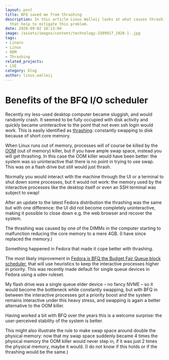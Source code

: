 ```yaml
---
layout: post
title: BFQ saved me from thrashing
description: In this article Linus Walleij looks at what causes thrashing and developments
  that help to mitigate this problem.
date: 2020-09-02 10:13:04
image: /assets/images/content/technology-3389917_1920-1-.jpg
tags:
- Linaro
- Linux
- OOM
- Thrashing
related_projects:
- LSE
category: blog
author: linus.walleij
---
```


# Benefits of the BFQ I/O scheduler

Recently my less-used desktop computer became sluggish, and would randomly crash. It seemed to be fully occupied with disk activity and quickly became uninteractive to the point that not even ssh login would work. This is easily identified as [thrashing](<https://en.wikipedia.org/wiki/Thrashing_(computer_science)>): constantly swapping to disk because of short core memory.

When Linux runs out of memory, processes will of course be killed by the [OOM](https://en.wikipedia.org/wiki/Out_of_memory) (out of memory) killer, but if you have ample swap space, instead you will get thrashing. In this case the OOM killer would have been better: the system was so uninteractive that there is no point in trying to use swap. This was on a flash drive but still would just thrash.

Normally you would interact with the machine through the UI or a terminal to shut down some processes, but it would not work: the memory used by the interactive processes like the desktop itself or even an SSH terminal was subject to swap!

After an update to the latest Fedora distribution the thrashing was the same but with one difference: the UI did not become completely uninteractive, making it possible to close down e.g. the web browser and recover the system.

The thrashing was caused by one of the DIMMs in the computer starting to malfunction reducing the core memory to a mere 4GB. (I have since replaced the memory.)

Something happened in Fedora that made it cope better with thrashing.

The most likely improvement in [Fedora is BFQ the Budget Fair Queue block scheduler](https://www.youtube.com/watch?v=l7j1AqTZKG4), that will use heuristics to keep the interactive processes higher in priority. This was recently made default for single queue devices in Fedora using a udev ruleset.

My flash drive was a single queue elder device – no fancy NVME – so it would become the bottleneck while constantly swapping, but with BFQ in between the interactive processes got a priority boost and the system remains interactive under this heavy stress, and swapping is again a better alternative to the OOM killer.

Having worked a bit with BFQ over the years this is a welcome surprise: the user-perceived stability of the system is better.

This might also illustrate the rule to make swap space around double the physical memory: now that my swap space suddenly became 4 times the physical memory the OOM killer would never step in, if it was just 2 times the physical memory, maybe it would. (I do not know if this holds or if the thrashing would be the same.)